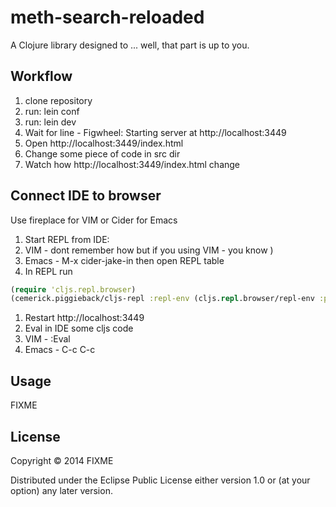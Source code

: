 # meth-search-reloaded

A Clojure library designed to ... well, that part is up to you.

## Workflow

1. clone repository
1. run: lein conf
1. run: lein dev
1. Wait for line - Figwheel: Starting server at http://localhost:3449
1. Open http://localhost:3449/index.html
1. Change some piece of code in src dir
1. Watch how http://localhost:3449/index.html change

## Connect IDE to browser

Use fireplace for VIM or Cider for Emacs

1. Start REPL from IDE:
  1. VIM - dont remember how but if you using VIM - you know )
  1. Emacs - M-x cider-jake-in then open REPL table
1. In REPL run

  ```clojure
  (require 'cljs.repl.browser)
  (cemerick.piggieback/cljs-repl :repl-env (cljs.repl.browser/repl-env :port 9000)
  ```

1. Restart http://localhost:3449
1. Eval in IDE some cljs code
  1. VIM - :Eval
  1. Emacs - C-c C-c

## Usage

FIXME

## License

Copyright © 2014 FIXME

Distributed under the Eclipse Public License either version 1.0 or (at
your option) any later version.
